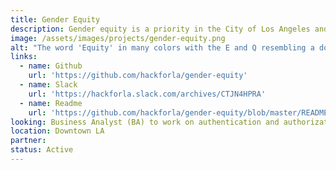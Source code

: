 ```yaml
---
title: Gender Equity
description: Gender equity is a priority in the City of Los Angeles and we want to improve the language used in websites to be more gender inclusive while also educating the public about gendered language.
image: /assets/images/projects/gender-equity.png
alt: "The word 'Equity' in many colors with the E and Q resembling a document searcher, and a rainbow-like border"
links: 
  - name: Github
    url: 'https://github.com/hackforla/gender-equity'
  - name: Slack
    url: 'https://hackforla.slack.com/archives/CTJN4HPRA'
  - name: Readme
    url: 'https://github.com/hackforla/gender-equity/blob/master/README.md'
looking: Business Analyst (BA) to work on authentication and authorization (AA) practices for a government team, Information Technology (IT) Role to work with the BA role on AA
location: Downtown LA
partner: 
status: Active
---
```

